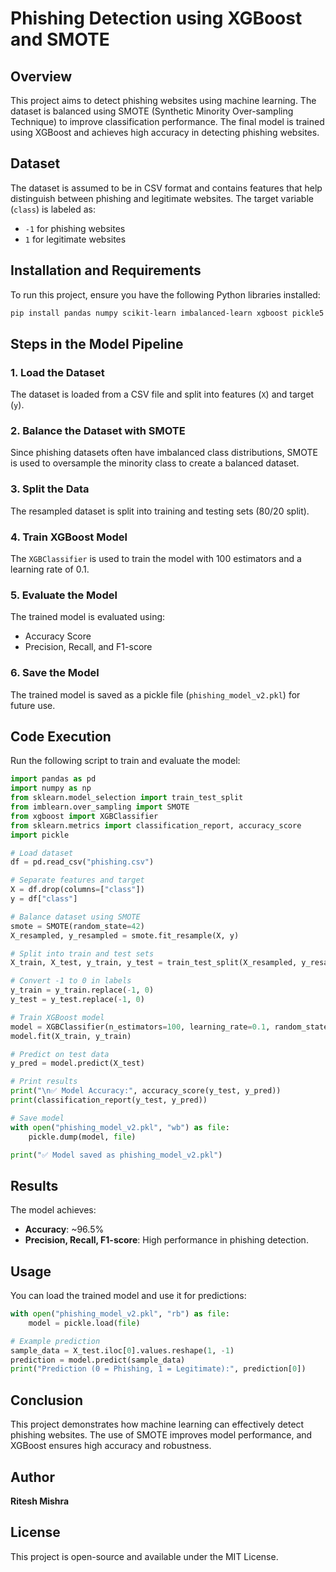 # Phishing Detection using XGBoost and SMOTE

## Overview
This project aims to detect phishing websites using machine learning. The dataset is balanced using SMOTE (Synthetic Minority Over-sampling Technique) to improve classification performance. The final model is trained using XGBoost and achieves high accuracy in detecting phishing websites.

## Dataset
The dataset is assumed to be in CSV format and contains features that help distinguish between phishing and legitimate websites. The target variable (`class`) is labeled as:
- `-1` for phishing websites
- `1` for legitimate websites

## Installation and Requirements
To run this project, ensure you have the following Python libraries installed:

```bash
pip install pandas numpy scikit-learn imbalanced-learn xgboost pickle5
```

## Steps in the Model Pipeline
### 1. Load the Dataset
The dataset is loaded from a CSV file and split into features (`X`) and target (`y`).

### 2. Balance the Dataset with SMOTE
Since phishing datasets often have imbalanced class distributions, SMOTE is used to oversample the minority class to create a balanced dataset.

### 3. Split the Data
The resampled dataset is split into training and testing sets (80/20 split).

### 4. Train XGBoost Model
The `XGBClassifier` is used to train the model with 100 estimators and a learning rate of 0.1.

### 5. Evaluate the Model
The trained model is evaluated using:
- Accuracy Score
- Precision, Recall, and F1-score

### 6. Save the Model
The trained model is saved as a pickle file (`phishing_model_v2.pkl`) for future use.

## Code Execution
Run the following script to train and evaluate the model:

```python
import pandas as pd
import numpy as np
from sklearn.model_selection import train_test_split
from imblearn.over_sampling import SMOTE
from xgboost import XGBClassifier
from sklearn.metrics import classification_report, accuracy_score
import pickle

# Load dataset
df = pd.read_csv("phishing.csv")

# Separate features and target
X = df.drop(columns=["class"])
y = df["class"]

# Balance dataset using SMOTE
smote = SMOTE(random_state=42)
X_resampled, y_resampled = smote.fit_resample(X, y)

# Split into train and test sets
X_train, X_test, y_train, y_test = train_test_split(X_resampled, y_resampled, test_size=0.2, random_state=42)

# Convert -1 to 0 in labels
y_train = y_train.replace(-1, 0)
y_test = y_test.replace(-1, 0)

# Train XGBoost model
model = XGBClassifier(n_estimators=100, learning_rate=0.1, random_state=42)
model.fit(X_train, y_train)

# Predict on test data
y_pred = model.predict(X_test)

# Print results
print("\n✅ Model Accuracy:", accuracy_score(y_test, y_pred))
print(classification_report(y_test, y_pred))

# Save model
with open("phishing_model_v2.pkl", "wb") as file:
    pickle.dump(model, file)

print("✅ Model saved as phishing_model_v2.pkl")
```

## Results
The model achieves:
- **Accuracy**: ~96.5%
- **Precision, Recall, F1-score**: High performance in phishing detection.

## Usage
You can load the trained model and use it for predictions:

```python
with open("phishing_model_v2.pkl", "rb") as file:
    model = pickle.load(file)

# Example prediction
sample_data = X_test.iloc[0].values.reshape(1, -1)
prediction = model.predict(sample_data)
print("Prediction (0 = Phishing, 1 = Legitimate):", prediction[0])
```

## Conclusion
This project demonstrates how machine learning can effectively detect phishing websites. The use of SMOTE improves model performance, and XGBoost ensures high accuracy and robustness.

## Author
**Ritesh Mishra**

## License
This project is open-source and available under the MIT License.

